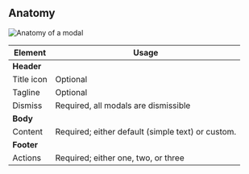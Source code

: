 ## Anatomy

![Anatomy of a modal](/assets/components/modal/modal-anatomy.png)

| Element | Usage |
| ------- | ----- |
| **Header** |
| Title icon | Optional |
| Tagline | Optional |
| Dismiss | Required, all modals are dismissible |
| **Body** |
| Content | Required; either default (simple text) or custom. |
| **Footer** |
| Actions | Required; either one, two, or three |